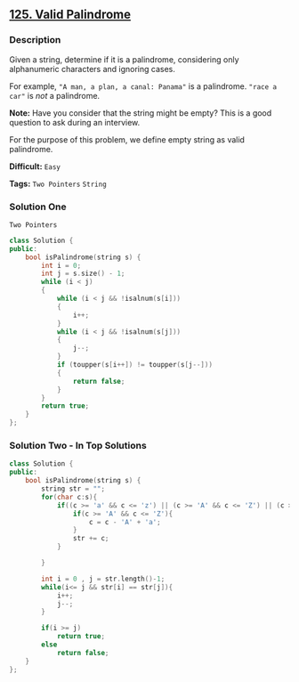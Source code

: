 ## [125. Valid Palindrome](https://leetcode.com/problems/valid-palindrome/#/description)

### Description

Given a string, determine if it is a palindrome, considering only alphanumeric characters and ignoring cases.

For example,
`"A man, a plan, a canal: Panama"` is a palindrome.
`"race a car"` is _not_ a palindrome.

**Note:**
Have you consider that the string might be empty? This is a good question to ask during an interview.

For the purpose of this problem, we define empty string as valid palindrome.

**Difficult:** `Easy`

**Tags:** `Two Pointers` `String`

### Solution One

`Two Pointers`

```c++
class Solution {
public:
    bool isPalindrome(string s) {
        int i = 0;
        int j = s.size() - 1;
        while (i < j)
        {
            while (i < j && !isalnum(s[i]))
            {
                i++;
            }
            while (i < j && !isalnum(s[j]))
            {
                j--;
            }
            if (toupper(s[i++]) != toupper(s[j--]))
            {
                return false;
            }
        }
        return true;
    }
};
```

### Solution Two - In Top Solutions

```c++
class Solution {
public:
    bool isPalindrome(string s) {
        string str = "";
        for(char c:s){
            if((c >= 'a' && c <= 'z') || (c >= 'A' && c <= 'Z') || (c >='0') && (c <= '9')){
                if(c >= 'A' && c <= 'Z'){
                    c = c - 'A' + 'a';
                }
                str += c;
            }

        }

        int i = 0 , j = str.length()-1;
        while(i<= j && str[i] == str[j]){
            i++;
            j--;
        }

        if(i >= j)
            return true;
        else
            return false;
    }
};
```
